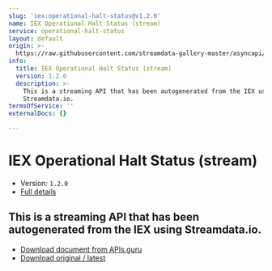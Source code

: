 ```yaml
---
slug: 'iex:operational-halt-status@v1.2.0'
name: IEX Operational Halt Status (stream)
service: operational-halt-status
layout: default
origin: >-
  https://raw.githubusercontent.com/streamdata-gallery-master/asyncapi/master/_listings/iex/iex-operational-halt-status-stream-async.md
info:
  title: IEX Operational Halt Status (stream)
  version: 1.2.0
  description: >-
    This is a streaming API that has been autogenerated from the IEX using
    Streamdata.io.
termsOfService: ''
externalDocs: {}

---
```

# IEX Operational Halt Status (stream)

* Version: `1.2.0`
* [Full details](../html/iex:operational-halt-status@v1.2.0.html)



## This is a streaming API that has been autogenerated from the IEX using Streamdata.io.



* [Download document from APIs.guru](https://raw.githubusercontent.com/APIs-guru/asyncapi-directory/master/docs/APIs/iex%3Aoperational-halt-status%40v1.2.0.yaml)
* [Download original / latest](https://raw.githubusercontent.com/streamdata-gallery-master/asyncapi/master/_listings/iex/iex-operational-halt-status-stream-async.md)

<script type="application/ld+json">
{
  "@context": "http://schema.org/",
  "@type": "WebAPI",
  "description": "This is a streaming API that has been autogenerated from the IEX using Streamdata.io.",
  "documentation": "",

  "name": "IEX Operational Halt Status (stream)"
}
</script>
